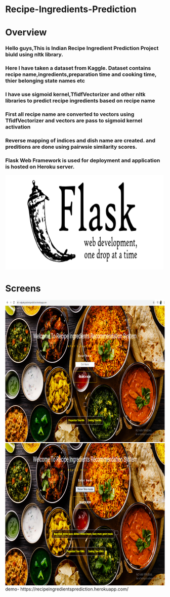 # Recipe-Ingredients-Prediction
# Overview
<h3><p>Hello guys,This is Indian Recipe Ingredient Prediction Project biuld using nltk library.</p></h3>
<h3><p>Here I have taken a dataset from Kaggle. Dataset contains recipe name,ingredients,preparation time and cooking time, thier belonging state names etc</p></h3>
<h3><p>I have use sigmoid kernel,TfidfVectorizer and other nltk libraries to predict recipe ingredients based on recipe name</p></h3>
<h3><p>First all recipe name are converted to vectors using TfidfVectorizer and vectors are pass to sigmoid kernel activation</p></h3>
<h3><p>Reverse mapping of indices and dish name are created. and preditions are done using pairwsie similarity scores.</p></h3>
<h3>Flask Web Framework is used for deployment and application is hosted on Heroku server.</h3>
<img src="/Flask.PNG" alt="" width="500" height="300">

# Screens
<img src="/Screen1.png" alt="" width="1200" height="450">
<img src="/Screen2.png" alt="" width="1200" height="450">
demo- https://recipeingredientsprediction.herokuapp.com/
